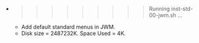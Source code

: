 * >>>>>>>>> Running inst-std-00-jwm.sh ...
  * Add default standard menus in JWM.
  * Disk size = 2487232K. Space Used = 4K.
